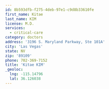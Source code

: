 ```yaml
---
id: 8b593dfb-f275-4deb-97e1-c9d8b33610fe
first_name: Kitae
last_name: KIM
license: M.D.
services:
  - critical-care
category: doctors
address: '3196 S. Maryland Parkway, Ste 101A'
city: 'Las Vegas'
state: NV
zip: '89109'
phone: 702-369-7152
title: 'Kitae KIM'
_geoloc:
  lng: -115.14796
  lat: 36.126038
---
```

